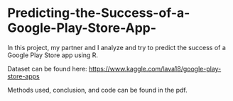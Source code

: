 # Predicting-the-Success-of-a-Google-Play-Store-App-

In this project, my partner and I analyze and try to predict the success of a Google Play Store app using R.

Dataset can be found here: https://www.kaggle.com/lava18/google-play-store-apps

Methods used, conclusion, and code can be found in the pdf.
